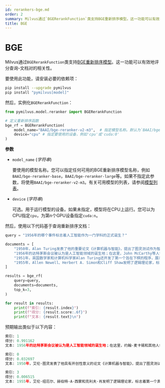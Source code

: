 ```yaml
---
id: rerankers-bge.md
order: 2
summary: Milvus通过`BGERerankFunction`类支持BGE重新排序模型。这一功能可以有效地评分查询-文档对的相关性。
title: BGE
---
```


# BGE

Milvus通过`BGERerankFunction`类支持[BGE重新排序模型](https://github.com/FlagOpen/FlagEmbedding/tree/master/FlagEmbedding/reranker)。这一功能可以有效地评分查询-文档对的相关性。

要使用此功能，请安装必要的依赖项：

```bash
pip install --upgrade pymilvus
pip install "pymilvus[model]"
```

然后，实例化`BGERerankFunction`：

```python
from pymilvus.model.reranker import BGERerankFunction

# 定义重新排序函数
bge_rf = BGERerankFunction(
    model_name="BAAI/bge-reranker-v2-m3",  # 指定模型名称。默认为`BAAI/bge-reranker-v2-m3`。
    device="cpu" # 指定要使用的设备，例如'cpu'或'cuda:0'
)
```

**参数**

- `model_name` (*字符串*)

    要使用的模型名称。您可以指定任何可用的BGE重新排序模型名称，例如`BAAI/bge-reranker-base`，`BAAI/bge-reranker-large`等。如果不指定此参数，将使用`BAAI/bge-reranker-v2-m3`。有关可用模型的列表，请参阅[模型列表](https://github.com/FlagOpen/FlagEmbedding/tree/master/FlagEmbedding/llm_reranker#model-list)。

- `device` (*字符串*)

    可选。用于运行模型的设备。如果未指定，模型将在CPU上运行。您可以为CPU指定`cpu`，为第n个GPU设备指定`cuda:n`。

然后，使用以下代码基于查询重新排序文档：

```python
query = "1956年的哪个事件标志着人工智能作为一门学科的正式诞生？"

documents = [
    "1950年，Alan Turing发表了他的重要论文《计算机器与智能》，提出了图灵测试作为智能的标准，这是人工智能哲学和发展中的基本概念。",
    "1956年的达特茅斯会议被认为是人工智能领域的诞生地；在这里，John McCarthy等人创造了术语“人工智能”并阐明了其基本目标。",
    "1951年，英国数学家和计算机科学家Alan Turing还开发了第一个旨在下棋的程序，展示了人工智能在游戏策略中的早期示例。",
    "1955年，Allen Newell、Herbert A. Simon和Cliff Shaw发明了逻辑理论家，标志着第一个真正的人工智能程序的诞生，该程序能够解决逻辑问题，类似于证明数学定理。"
]

results = bge_rf(
    query=query,
    documents=documents,
    top_k=3,
)

for result in results:
    print(f"索引: {result.index}")
    print(f"得分: {result.score:.6f}")
    print(f"文本: {result.text}\n")
```

预期输出类似于以下内容：
```python
索引: 1
得分: 0.991162
文本: 1956年的达特茅斯会议被认为是人工智能领域的诞生地；在这里，约翰·麦卡锡和其他人创造了“人工智能”这个术语，并阐明了其基本目标。

索引: 0
得分: 0.032697
文本: 1950年，艾伦·图灵发表了他具有开创性意义的论文《计算机器与智能》，提出了图灵测试作为智能的标准，这是人工智能哲学和发展中的基础概念。

索引: 3
得分: 0.006515
文本: 1955年，艾伦·纽厄尔、赫伯特·A·西蒙和克利夫·肖发明了逻辑理论家，标志着第一个真正的人工智能程序的诞生，该程序能够解决逻辑问题，类似于证明数学定理。
```